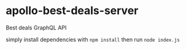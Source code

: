 # apollo-best-deals-server
Best deals GraphQL API

simply install dependencies with `npm install` then run `node index.js`
